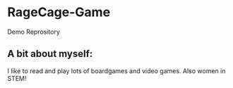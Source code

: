 # RageCage-Game
Demo Reprository

## A bit about myself:
I like to read and play lots of boardgames and video games. Also women in STEM!
